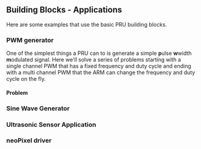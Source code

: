 ## Building Blocks - Applications

Here are some examples that use the basic PRU building blocks.

### PWM generator
One of the simplest things a PRU can to is generate a simple
**p**ulse **w**width **m**odulated signal.  Here we'll solve a series of
problems starting with a single channel PWM that has a fixed frequency and
duty cycle and ending with a multi channel PWM that the ARM can change
the frequency and duty cycle on the fly.

#### Problem



### Sine Wave Generator
### Ultrasonic Sensor Application
### neoPixel driver